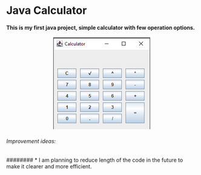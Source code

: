 # Java Calculator

#### This is my first java project, simple calculator with few operation options.
<p align="center">
  <img src="my_calculator/images/picture_of_calculator.png">
</p>

###### Improvement ideas:
######## * I am planning to reduce length of the code in the future to make it clearer and more efficient.


